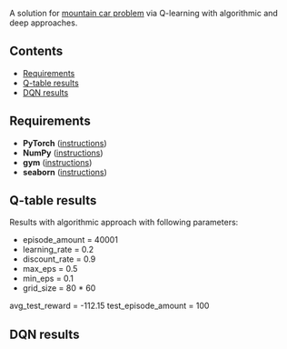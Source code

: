 A solution for [mountain car problem](https://gym.openai.com/envs/MountainCar-v0/) via Q-learning with algorithmic and deep approaches.

## Contents
* [Requirements](#requirements)
* [Q-table results](#q-table-results)
* [DQN results](#dqn-results)

## Requirements
* **PyTorch** ([instructions](https://pytorch.org/get-started/locally/))
* **NumPy** ([instructions](http://www.scipy.org/install.html))
* **gym** ([instructions](https://github.com/openai/gym#installation))
* **seaborn** ([instructions](https://seaborn.pydata.org/installing.html))

## Q-table results
Results with algorithmic approach with following parameters:

* episode_amount = 40001
* learning_rate = 0.2
* discount_rate = 0.9
* max_eps = 0.5
* min_eps = 0.1
* grid_size = 80 * 60

avg_test_reward = -112.15 test_episode_amount = 100

## DQN results
